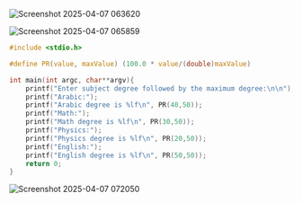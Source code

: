 ![Screenshot 2025-04-07 063620](https://github.com/user-attachments/assets/55da3349-9132-44e6-9584-2443bbb7df17)



![Screenshot 2025-04-07 065859](https://github.com/user-attachments/assets/9cdbef91-bc27-4e5b-ab39-72a2c0b95f55)
```C
#include <stdio.h>

#define PR(value, maxValue) (100.0 * value/(double)maxValue)

int main(int argc, char**argv){
    printf("Enter subject degree followed by the maximum degree:\n\n");
    printf("Arabic:");
    printf("Arabic degree is %lf\n", PR(40,50));
    printf("Math:");
    printf("Math degree is %lf\n", PR(30,50));
    printf("Physics:");
    printf("Physics degree is %lf\n", PR(20,50));
    printf("English:");
    printf("English degree is %lf\n", PR(50,50));
	return 0;
}
```

![Screenshot 2025-04-07 072050](https://github.com/user-attachments/assets/98f5f6bf-1b5d-4311-8bc8-8fa89ac6996d)

